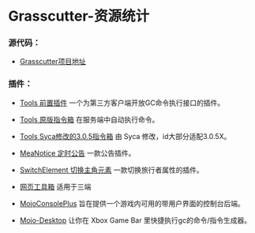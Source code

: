 # Grasscutter-资源统计

### 源代码：

* [Grasscutter项目地址](https://github.com/Grasscutters/Grasscutter)

### 插件： 

* [Tools 前置插件](https://github.com/jie65535/gc-opencommand-plugin)   一个为第三方客户端开放GC命令执行接口的插件。

* [Tools 原版指令箱](https://github.com/jie65535/GrasscutterCommandGenerator)  在服务端中自动执行命令。

* [Tools Syca修改的3.0.5指令箱](https://github.com/TeyvatL/GrasscutterTool-3.0.5)  由 Syca 修改，id大部分适配3.0.5X。

* [MeaNotice 定时公告](https://github.com/Coooookies/Grasscutter-MeaNotice)     一款公告插件。

* [SwitchElement 切换主角元素](https://github.com/Penelopeep/SwitchElementTraveller)    一款切换旅行者属性的插件。


* [网页工具箱](https://github.com/liujiaqi7998/GrasscuttersWebDashboard)   适用于三端

* [MojoConsolePlus](https://github.com/gc-mojoconsole/gc-mojoconsole-backend)  旨在提供一个游戏内可用的带用户界面的控制台后端。

* [Mojo-Desktop](https://github.com/gc-toolkit/Mojo-Desktop)   让你在 Xbox Game Bar 里快捷执行gc的命令/指令生成器。

